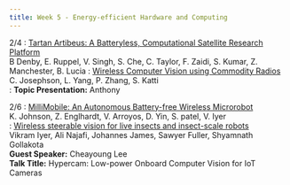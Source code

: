 ```yaml
---
title: Week 5 - Energy-efficient Hardware and Computing
---
```



2/4
: [Tartan Artibeus: A Batteryless, Computational Satellite Research Platform](https://digitalcommons.usu.edu/smallsat/2022/all2022/54/) <br />B Denby, E. Ruppel, V. Singh, S. Che, C. Taylor, F. Zaidi, S. Kumar, Z. Manchester, B. Lucia
: [Wireless Computer Vision using Commodity Radios](https://dl.acm.org/doi/abs/10.1145/3302506.3310403?casa_token=6qGsi91Wo_IAAAAA:nYl4yDE29qUcATk4b-Cx7PneAuazaBLbXJk67WKvjNS1vqvcVIIJ-vng_t5T1N63c7UnIijpUf8)<br /> C. Josephson, L. Yang, P. Zhang, S. Katti <br />
: **Topic Presentation:** Anthony


2/6
: [MilliMobile: An Autonomous Battery-free Wireless Microrobot](https://homes.cs.washington.edu/~vsiyer/Papers/millimobile-compressed.pdf)<br /> K. Johnson, Z. Englhardt, V. Arroyos, D. Yin, S. patel, V. Iyer <br />
: [Wireless steerable vision for live insects and insect-scale robots](https://www.science.org/doi/10.1126/scirobotics.abb0839) <br /> Vikram Iyer, Ali Najafi, Johannes James, Sawyer Fuller, Shyamnath Gollakota <br />
**Guest Speaker:** Cheayoung Lee <br />
**Talk Title:** Hypercam: Low-power Onboard Computer Vision for IoT Cameras